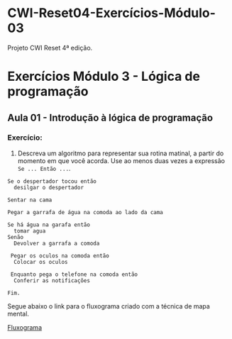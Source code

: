 # CWI-Reset04-Exercícios-Módulo-03

Projeto CWI Reset 4ª edição. 


# Exercícios Módulo 3 - Lógica de programação 
## Aula 01 - Introdução à lógica de programação

### Exercício:
1. Descreva um algoritmo para representar sua rotina matinal, a partir do momento em que você acorda. Use ao menos duas vezes a expressão `Se ... Então ...`. 


```
Se o despertador tocou então
  desilgar o despertador 
  
Sentar na cama 

Pegar a garrafa de água na comoda ao lado da cama

Se há água na garafa então
  tomar agua 
Senão 
  Devolver a garrafa a comoda
  
 Pegar os oculos na comoda então
  Colocar os oculos
  
 Enquanto pega o telefone na comoda então 
  Conferir as notificações
  
Fim.
  ```
  
  
  Segue abaixo o link para o fluxograma criado com a técnica de mapa mental.
  
[Fluxograma](https://viewer.edrawsoft.com/public/s/48385440158178)
